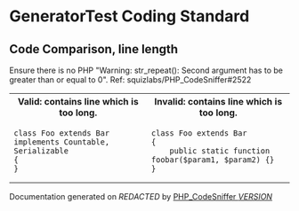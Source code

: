 # GeneratorTest Coding Standard

## Code Comparison, line length

Ensure there is no PHP &quot;Warning: str_repeat(): Second argument has to be greater than or equal to 0&quot;.
    Ref: squizlabs/PHP_CodeSniffer#2522
  <table>
   <tr>
    <th>Valid: contains line which is too long.</th>
    <th>Invalid: contains line which is too long.</th>
   </tr>
   <tr>
<td>

    class Foo extends Bar implements Countable, Serializable
    {
    }

</td>
<td>

    class Foo extends Bar
    {
        public static function foobar($param1, $param2) {}
    }

</td>
   </tr>
  </table>

Documentation generated on *REDACTED* by [PHP_CodeSniffer *VERSION*](https://github.com/PHPCSStandards/PHP_CodeSniffer)

